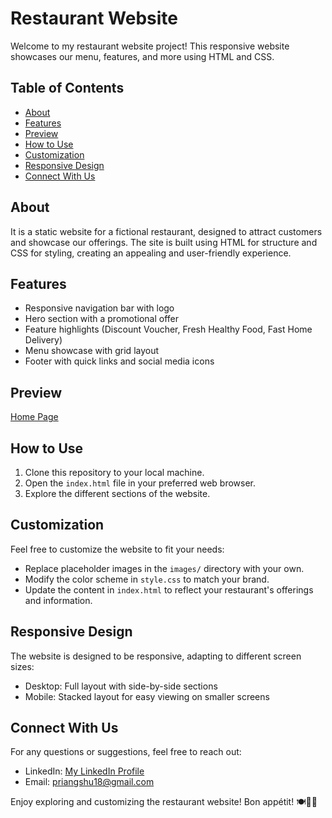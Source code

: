 # Restaurant Website

Welcome to my restaurant website project! This responsive website showcases our menu, features, and more using HTML and CSS.

## Table of Contents
- [About](#about)
- [Features](#features)
- [Preview](#preview)
- [How to Use](#how-to-use)
- [Customization](#customization)
- [Responsive Design](#responsive-design)
- [Connect With Us](#connect-with-us)

## About
It is a static website for a fictional restaurant, designed to attract customers and showcase our offerings. The site is built using HTML for structure and CSS for styling, creating an appealing and user-friendly experience.

## Features
- Responsive navigation bar with logo
- Hero section with a promotional offer
- Feature highlights (Discount Voucher, Fresh Healthy Food, Fast Home Delivery)
- Menu showcase with grid layout
- Footer with quick links and social media icons

## Preview
[Home Page](https://github.com/user-attachments/assets/505b85f1-8d2c-433f-9804-16caf3b38d40)


## How to Use
1. Clone this repository to your local machine.
2. Open the `index.html` file in your preferred web browser.
3. Explore the different sections of the website.

## Customization
Feel free to customize the website to fit your needs:
- Replace placeholder images in the `images/` directory with your own.
- Modify the color scheme in `style.css` to match your brand.
- Update the content in `index.html` to reflect your restaurant's offerings and information.

## Responsive Design
The website is designed to be responsive, adapting to different screen sizes:
- Desktop: Full layout with side-by-side sections
- Mobile: Stacked layout for easy viewing on smaller screens

## Connect With Us
For any questions or suggestions, feel free to reach out:
- LinkedIn: [My LinkedIn Profile](https://www.linkedin.com/in/priangshu-mukherjee-609142239/)
- Email: priangshu18@gmail.com

Enjoy exploring and customizing the restaurant website! Bon appétit! 🍽️👨‍🍳
